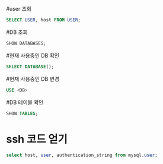#user 조회
```sql
SELECT USER, host FROM USER;
```

#DB 조회
```sql
SHOW DATABASES;
```

#현재 사용중인 DB 확인
```sql
SELECT DATABASE();
```

#현재 사용중인 DB 변경
```sql
USE <DB>
```

#DB 테이블 확인
```sql
SHOW TABLES;
```

# ssh 코드 얻기
```sql
select host, user, authentication_string from mysql.user;
```